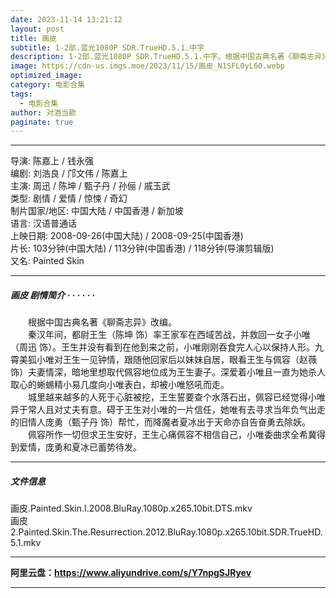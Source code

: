 ```yaml
---
date: 2023-11-14 13:21:12
layout: post
title: 画皮
subtitle: 1-2部.蓝光1080P SDR.TrueHD.5.1.中字
description: 1-2部.蓝光1080P SDR.TrueHD.5.1.中字。根据中国古典名著《聊斋志异》改编。秦汉年间，都尉王生率王家军在西域苦战，并救回一女子小唯。王生并没有看到在他到来之前，小唯刚刚吞食完人心以保持人形。九霄美狐小唯对王生一见钟情，跟随他回家后以妹妹自居，眼看王生与佩容夫妻情深...
image: https://cdn-us.imgs.moe/2023/11/15/画皮_N1SFL0yL60.webp
optimized_image: 
category: 电影合集
tags:
  - 电影合集
author: 对酒当歌
paginate: true
---
```



---

导演: 陈嘉上 / 钱永强  
编剧: 刘浩良 / 邝文伟 / 陈嘉上  
主演: 周迅 / 陈坤 / 甄子丹 / 孙俪 / 戚玉武  
类型: 剧情 / 爱情 / 惊悚 / 奇幻  
制片国家/地区: 中国大陆 / 中国香港 / 新加坡  
语言: 汉语普通话  
上映日期: 2008-09-26(中国大陆) / 2008-09-25(中国香港)  
片长: 103分钟(中国大陆) / 113分钟(中国香港) / 118分钟(导演剪辑版)  
又名: Painted Skin  

---

##### 画皮 剧情简介 · · · · · ·

　　根据中国古典名著《聊斋志异》改编。  
　　秦汉年间，都尉王生（陈坤 饰）率王家军在西域苦战，并救回一女子小唯（周迅 饰）。王生并没有看到在他到来之前，小唯刚刚吞食完人心以保持人形。九霄美狐小唯对王生一见钟情，跟随他回家后以妹妹自居，眼看王生与佩容（赵薇 饰）夫妻情深，暗地里想取代佩容地位成为王生妻子。深爱着小唯且一直为她杀人取心的蜥蜴精小易几度向小唯表白，却被小唯怒吼而走。  
　　城里越来越多的人死于心脏被挖，王生誓要查个水落石出，佩容已经觉得小唯异于常人且对丈夫有意。碍于王生对小唯的一片信任，她唯有去寻求当年负气出走的旧情人庞勇（甄子丹 饰）帮忙，而降魔者夏冰出于天命亦自告奋勇去除妖。  
　　佩容所作一切但求王生安好，王生心痛佩容不相信自己，小唯委曲求全希冀得到爱情，庞勇和夏冰已蓄势待发。  

---

##### 文件信息

画皮.Painted.Skin.I.2008.BluRay.1080p.x265.10bit.DTS.mkv  
画皮2.Painted.Skin.The.Resurrection.2012.BluRay.1080p.x265.10bit.SDR.TrueHD.5.1.mkv  

---

**阿里云盘：<https://www.aliyundrive.com/s/Y7npgSJRyev>**

---
